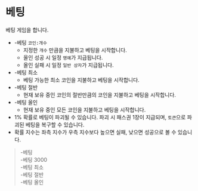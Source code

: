 # 베팅

베팅 게임을 합니다.

- -베팅 `코인:개수`
  - 지정한 `개수` 만큼을 지불하고 베팅을 시작합니다.
  - 올인 성공 시 일정 `명예`가 지급됩니다.
  - 올인 실패 시 일정 `일반 상자`가 지급됩니다.
- -베팅 최소
  - 베팅 가능한 최소 코인을 지불하고 베팅을 시작합니다.
- -베팅 절반
  - 현재 보유 중인 코인의 절반만큼의 코인을 지불하고 베팅을 시작합니다.
- -베팅 올인
  - 현재 보유 중인 모든 코인을 지불하고 베팅을 시작합니다.
- 1% 확률로 베팅이 파괴될 수 있습니다. 파괴 시 패스권 1장이 지급되며, `토큰`으로 파괴된 베팅을 복구할 수 있습니다.
- 확률 지수는 좌측 지수가 우측 지수보다 높으면 실패, 낮으면 성공으로 볼 수 있습니다.

> -베팅 \
> -베팅 3000 \
> -베팅 최소 \
> -베팅 절반 \
> -베팅 올인